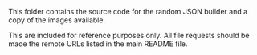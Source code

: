 This folder contains the source code for the random JSON builder and a copy of the images available.

This are included for reference purposes only. All file requests should be made the remote URLs listed in the main README file.